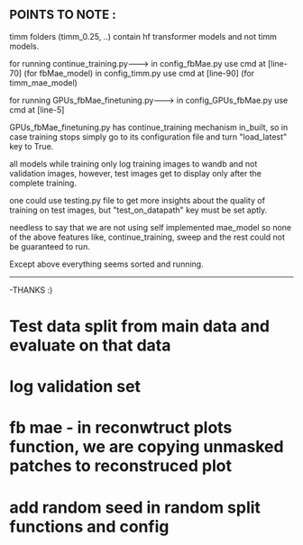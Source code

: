 POINTS TO NOTE :
----------------

timm folders (timm_0.25, ..) contain hf transformer models and not timm models.

for running continue_training.py--->
    in config_fbMae.py use cmd at [line-70] (for fbMae_model)
    in config_timm.py use cmd at [line-90] (for timm_mae_model)

for running GPUs_fbMae_finetuning.py--->
    in config_GPUs_fbMae.py use cmd at [line-5]

GPUs_fbMae_finetuning.py has continue_training mechanism in_built,
so in case training stops simply go to its configuration file and
turn "load_latest" key to True.

all models while training only log training images to wandb and not validation images,
however, test images get to display only after the complete training.

one could use testing.py file to get more insights about the quality of training on test images,
but "test_on_datapath" key must be set aptly.

needless to say that we are not using self implemented mae_model so none of the above features like,
continue_training, sweep and the rest could not be guaranteed to run.

Except above everything seems sorted and running.

____________________________________________________________________________________________________________
-THANKS :)

# Test data split from main data and evaluate on that data
# log validation set 
# fb mae - in reconwtruct plots function, we are copying unmasked patches to reconstruced plot
# add random seed in random split functions and config
